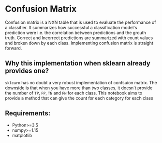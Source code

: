 # Confusion Matrix

Confusion matrix is a NXN table that is used to evaluate the performance of a classifier.
It summarizes how successful a classification model's prediction were i.e. the correlation
between predictions and the grouth truth. 
Correct and Incorrect predictions are summarized with count values and broken down by each class. Implementing confusion matrix 
is straight forward. 

## Why this implementation when sklearn already provides one?
`sklearn` has no doubt a very robust implementation of confsuion matrix. The downside is that when you have more than two classes,
it doesn't provide the number of `TP`, `FP`, `TN` and `FN` for each class. This notebook aims to provide a method that can give the count for each category for each class


## Requirements:
* Python>=3.5
* numpy>=1.15
* matplotlib
